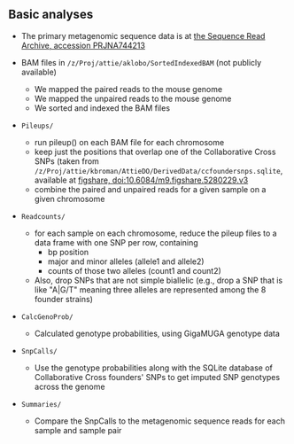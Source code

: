 ## Basic analyses

- The primary metagenomic sequence data is at
  [the Sequence Read Archive, accession PRJNA744213](https://www.ncbi.nlm.nih.gov/bioproject/PRJNA744213)

- BAM files in `/z/Proj/attie/aklobo/SortedIndexedBAM` (not publicly available)
  - We mapped the paired reads to the mouse genome
  - We mapped the unpaired reads to the mouse genome
  - We sorted and indexed the BAM files

- `Pileups/`
  - run pileup() on each BAM file for each chromosome
  - keep just the positions that overlap one of the Collaborative Cross SNPs
    (taken from `/z/Proj/attie/kbroman/AttieDO/DerivedData/ccfoundersnps.sqlite`,
    available at [figshare, doi:10.6084/m9.figshare.5280229.v3](https://doi.org/10.6084/m9.figshare.5280229.v3)
  - combine the paired and unpaired reads for a given sample on a
    given chromosome

- `Readcounts/`
  - for each sample on each chromosome, reduce the pileup files
    to a data frame with one SNP per row, containing
     - bp position
     - major and minor alleles (allele1 and allele2)
     - counts of those two alleles (count1 and count2)
  - Also, drop SNPs that are not simple biallelic
    (e.g., drop a SNP that is like "A|G/T" meaning three alleles are
    represented among the 8 founder strains)

- `CalcGenoProb/`
  - Calculated genotype probabilities, using GigaMUGA genotype data

- `SnpCalls/`
  - Use the genotype probabilities along with the SQLite database of
    Collaborative Cross founders' SNPs to get imputed SNP genotypes
    across the genome

- `Summaries/`
  - Compare the SnpCalls to the metagenomic sequence reads for each
    sample and sample pair
